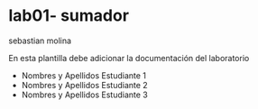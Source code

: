 # lab01- sumador 
sebastian molina

En esta plantilla debe adicionar la documentación del laboratorio

* Nombres y Apellidos Estudiante 1
* Nombres y Apellidos Estudiante 2
* Nombres y Apellidos Estudiante 3

